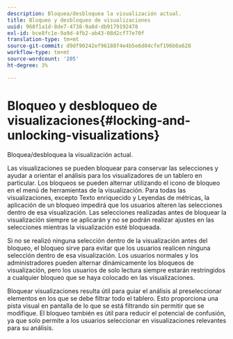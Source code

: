 ```yaml
---
description: Bloquea/desbloquea la visualización actual.
title: Bloqueo y desbloqueo de visualizaciones
uuid: 968f1a1d-8de7-4738-9a8d-db9179192478
exl-id: bce8fc1e-9a9d-4fb2-ab43-08d2cf77e70f
translation-type: tm+mt
source-git-commit: d9df90242ef96188f4e4b5e6d04cfef196b0a628
workflow-type: tm+mt
source-wordcount: '205'
ht-degree: 3%

---
```


# Bloqueo y desbloqueo de visualizaciones{#locking-and-unlocking-visualizations}

Bloquea/desbloquea la visualización actual.

Las visualizaciones se pueden bloquear para conservar las selecciones y ayudar a orientar el análisis para los visualizadores de un tablero en particular. Los bloqueos se pueden alternar utilizando el icono de bloqueo en el menú de herramientas de la visualización. Para todas las visualizaciones, excepto Texto enriquecido y Leyendas de métricas, la aplicación de un bloqueo impedirá que los usuarios alteren las selecciones dentro de esa visualización. Las selecciones realizadas antes de bloquear la visualización siempre se aplicarán y no se podrán realizar ajustes en las selecciones mientras la visualización esté bloqueada.

Si no se realizó ninguna selección dentro de la visualización antes del bloqueo, el bloqueo sirve para evitar que los usuarios realicen ninguna selección dentro de esa visualización. Los usuarios normales y los administradores pueden alternar dinámicamente los bloqueos de visualización, pero los usuarios de solo lectura siempre estarán restringidos a cualquier bloqueo que se haya colocado en las visualizaciones.

Bloquear visualizaciones resulta útil para guiar el análisis al preseleccionar elementos en los que se debe filtrar todo el tablero. Esto proporciona una pista visual en pantalla de lo que se está filtrando sin permitir que se modifique. El bloqueo también es útil para reducir el potencial de confusión, ya que solo permite a los usuarios seleccionar en visualizaciones relevantes para su análisis.
